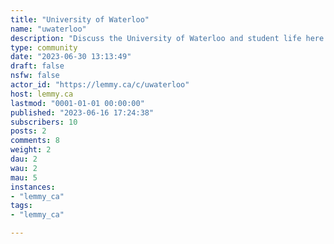 ```yaml
---
title: "University of Waterloo" 
name: "uwaterloo"
description: "Discuss the University of Waterloo and student life here! "
type: community
date: "2023-06-30 13:13:49"
draft: false
nsfw: false
actor_id: "https://lemmy.ca/c/uwaterloo"
host: lemmy.ca
lastmod: "0001-01-01 00:00:00"
published: "2023-06-16 17:24:38"
subscribers: 10
posts: 2
comments: 8
weight: 2
dau: 2
wau: 2
mau: 5
instances:
- "lemmy_ca"
tags: 
- "lemmy_ca"

---
```


